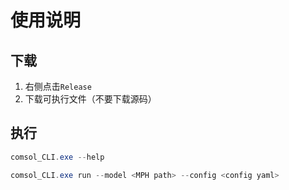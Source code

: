 # 使用说明

## 下载
1. 右侧点击`Release`
2. 下载可执行文件（不要下载源码）

## 执行
```powershell
comsol_CLI.exe --help

comsol_CLI.exe run --model <MPH path> --config <config yaml>
```